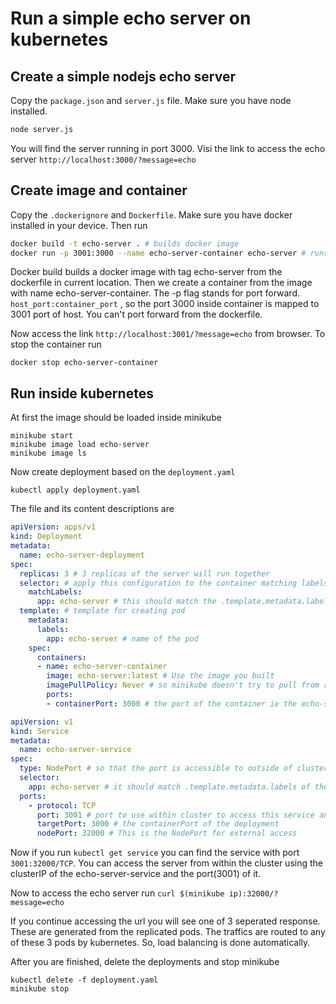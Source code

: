 # Run a simple echo server on kubernetes

## Create a simple nodejs echo server

Copy the `package.json` and `server.js` file. Make sure you have node installed.

```bash
node server.js
```
You will find the server running in port 3000. Visi the link to access the echo server `http://localhost:3000/?message=echo`

## Create image and container
Copy the `.dockerignore` and `Dockerfile`. Make sure you have docker installed in your device. Then run
```bash
docker build -t echo-server . # builds docker image
docker run -p 3001:3000 --name echo-server-container echo-server # runs the container
```
Docker build builds a docker image with tag echo-server from the dockerfile in current location. Then we create a container from the image with name echo-server-container. The -p flag stands for port forward. `host_port:container_port` , so the port 3000 inside container is mapped to 3001 port of host. You can't port forward from the dockerfile.

Now access the link `http://localhost:3001/?message=echo` from browser. 
To stop the container run 
```
docker stop echo-server-container
```

## Run inside kubernetes

At first the image should be loaded inside minikube
```
minikube start
minikube image load echo-server
minikube image ls
```

Now create deployment based on the `deployment.yaml`
```
kubectl apply deployment.yaml
```
The file and its content descriptions are
```yaml
apiVersion: apps/v1
kind: Deployment
metadata:
  name: echo-server-deployment
spec:
  replicas: 3 # 3 replicas of the server will run together
  selector: # apply this configuration to the container matching labels
    matchLabels:
      app: echo-server # this should match the .template.metadata.labels
  template: # template for creating pod
    metadata:
      labels:
        app: echo-server # name of the pod
    spec:
      containers:
      - name: echo-server-container
        image: echo-server:latest # Use the image you built
        imagePullPolicy: Never # so minikube doesn't try to pull from remote
        ports:
        - containerPort: 3000 # the port of the container ie the echo-server
```
```yaml
apiVersion: v1
kind: Service
metadata:
  name: echo-server-service
spec:
  type: NodePort # so that the port is accessible to outside of cluster
  selector:
    app: echo-server # it should match .template.metadata.labels of the deployment
  ports:
    - protocol: TCP
      port: 3001 # port to use within cluster to access this service and thus the container bound to this service
      targetPort: 3000 # the containerPort of the deployment
      nodePort: 32000 # This is the NodePort for external access
```

Now if you run `kubectl get service` you can find the service with port `3001:32000/TCP`. You can access the server from within the cluster using the clusterIP of the echo-server-service and the port(3001) of it. 

Now to access the echo server run `curl $(minikube ip):32000/?message=echo`


If you continue accessing the url you will see one of 3 seperated response. These are generated from the replicated pods. The traffics are routed to any of these 3 pods by kubernetes. So, load balancing is done automatically. 


After you are finished, delete the deployments and stop minikube
```
kubectl delete -f deployment.yaml
minikube stop
```